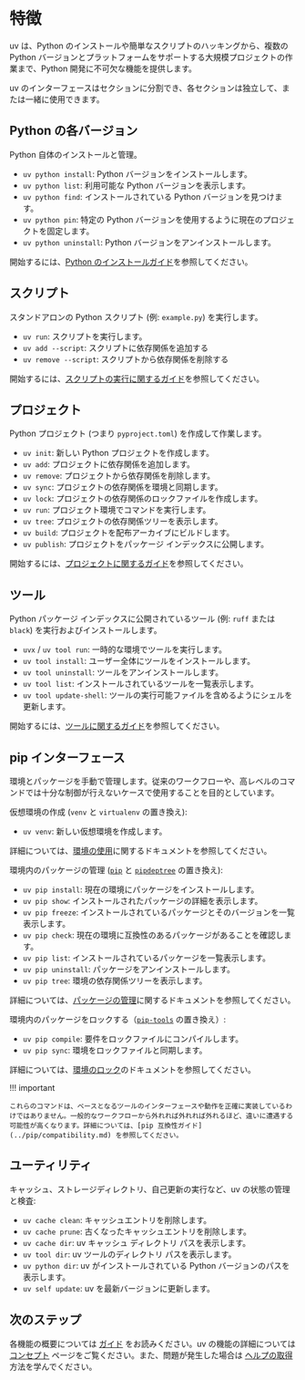 # 特徴

uv は、Python のインストールや簡単なスクリプトのハッキングから、複数の Python バージョンとプラットフォームをサポートする大規模プロジェクトの作業まで、Python 開発に不可欠な機能を提供します。

uv のインターフェースはセクションに分割でき、各セクションは独立して、または一緒に使用できます。

## Python の各バージョン

Python 自体のインストールと管理。

- `uv python install`: Python バージョンをインストールします。
- `uv python list`: 利用可能な Python バージョンを表示します。
- `uv python find`: インストールされている Python バージョンを見つけます。
- `uv python pin`: 特定の Python バージョンを使用するように現在のプロジェクトを固定します。
- `uv python uninstall`: Python バージョンをアンインストールします。

開始するには、[Python のインストールガイド](../guides/install-python.md)を参照してください。

## スクリプト

スタンドアロンの Python スクリプト (例: `example.py`) を実行します。

- `uv run`: スクリプトを実行します。
- `uv add --script`: スクリプトに依存関係を追加する
- `uv remove --script`: スクリプトから依存関係を削除する

開始するには、[スクリプトの実行に関するガイド](../guides/scripts.md)を参照してください。

## プロジェクト

Python プロジェクト (つまり `pyproject.toml`) を作成して作業します。

- `uv init`: 新しい Python プロジェクトを作成します。
- `uv add`: プロジェクトに依存関係を追加します。
- `uv remove`: プロジェクトから依存関係を削除します。
- `uv sync`: プロジェクトの依存関係を環境と同期します。
- `uv lock`: プロジェクトの依存関係のロックファイルを作成します。
- `uv run`: プロジェクト環境でコマンドを実行します。
- `uv tree`: プロジェクトの依存関係ツリーを表示します。
- `uv build`: プロジェクトを配布アーカイブにビルドします。
- `uv publish`: プロジェクトをパッケージ インデックスに公開します。

開始するには、[プロジェクトに関するガイド](../guides/projects.md)を参照してください。

## ツール

Python パッケージ インデックスに公開されているツール (例: `ruff` または `black`) を実行およびインストールします。

- `uvx` / `uv tool run`: 一時的な環境でツールを実行します。
- `uv tool install`: ユーザー全体にツールをインストールします。
- `uv tool uninstall`: ツールをアンインストールします。
- `uv tool list`: インストールされているツールを一覧表示します。
- `uv tool update-shell`: ツールの実行可能ファイルを含めるようにシェルを更新します。

開始するには、[ツールに関するガイド](../guides/tools.md)を参照してください。

## pip インターフェース

環境とパッケージを手動で管理します。従来のワークフローや、高レベルのコマンドでは十分な制御が行えないケースで使用することを目的としています。

仮想環境の作成 (`venv` と `virtualenv` の置き換え):

- `uv venv`: 新しい仮想環境を作成します。

詳細については、[環境の使用](../pip/environments.md)に関するドキュメントを参照してください。

環境内のパッケージの管理 ([`pip`](https://github.com/pypa/pip) と [`pipdeptree`](https://github.com/tox-dev/pipdeptree) の置き換え):

- `uv pip install`: 現在の環境にパッケージをインストールします。
- `uv pip show`: インストールされたパッケージの詳細を表示します。
- `uv pip freeze`: インストールされているパッケージとそのバージョンを一覧表示します。
- `uv pip check`: 現在の環境に互換性のあるパッケージがあることを確認します。
- `uv pip list`: インストールされているパッケージを一覧表示します。
- `uv pip uninstall`: パッケージをアンインストールします。
- `uv pip tree`: 環境の依存関係ツリーを表示します。

詳細については、[パッケージの管理](../pip/packages.md)に関するドキュメントを参照してください。

環境内のパッケージをロックする（[`pip-tools`](https://github.com/jazzband/pip-tools) の置き換え）:

- `uv pip compile`: 要件をロックファイルにコンパイルします。
- `uv pip sync`: 環境をロックファイルと同期します。

詳細については、[環境のロック](../pip/compile.md)のドキュメントを参照してください。

!!! important

    これらのコマンドは、ベースとなるツールのインターフェースや動作を正確に実装しているわけではありません。一般的なワークフローから外れれば外れれば外れるほど、違いに遭遇する可能性が高くなります。詳細については、[pip 互換性ガイド](../pip/compatibility.md) を参照してください。

## ユーティリティ

キャッシュ、ストレージディレクトリ、自己更新の実行など、uv の状態の管理と検査:

- `uv cache clean`: キャッシュエントリを削除します。
- `uv cache prune`: 古くなったキャッシュエントリを削除します。
- `uv cache dir`: uv キャッシュ ディレクトリ パスを表示します。
- `uv tool dir`: uv ツールのディレクトリ パスを表示します。
- `uv python dir`: uv がインストールされている Python バージョンのパスを表示します。
- `uv self update`: uv を最新バージョンに更新します。

## 次のステップ

各機能の概要については [ガイド](../guides/index.md) をお読みください。uv の機能の詳細については [コンセプト](../concepts/index.md) ページをご覧ください。また、問題が発生した場合は [ヘルプの取得](./help.md) 方法を学んでください。
